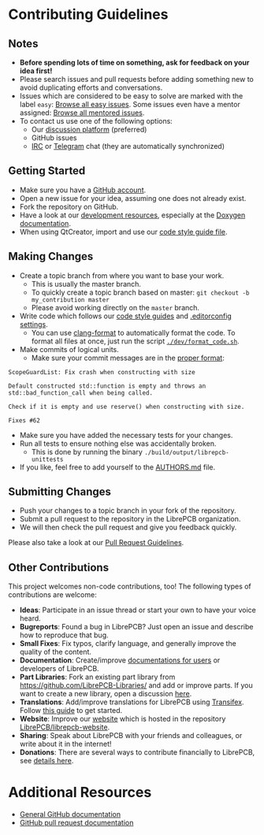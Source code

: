 # Contributing Guidelines

## Notes

- **Before spending lots of time on something, ask for feedback on your idea first!**
- Please search issues and pull requests before adding something new to avoid duplicating efforts and conversations.
- Issues which are considered to be easy to solve are marked with the label `easy`:
  [Browse all easy issues](https://github.com/LibrePCB/LibrePCB/labels/easy).
  Some issues even have a mentor assigned:
  [Browse all mentored issues](https://github.com/LibrePCB/LibrePCB/labels/mentored).
- To contact us use one of the following options:
  - Our [discussion platform](https://librepcb.discourse.group/) (preferred)
  - GitHub issues
  - [IRC](https://webchat.freenode.net/?channels=#librepcb) or
    [Telegram](https://telegram.me/LibrePCB_dev) chat (they are automatically
    synchronized)

## Getting Started

- Make sure you have a [GitHub account](https://github.com/signup/free).
- Open a new issue for your idea, assuming one does not already exist.
- Fork the repository on GitHub.
- Have a look at our [development resources](https://github.com/LibrePCB/LibrePCB/tree/master/dev),
  especially at the [Doxygen documentation](https://doxygen.librepcb.org/).
- When using QtCreator, import and use our [code style guide file](https://github.com/LibrePCB/LibrePCB/blob/master/dev/CodingStyle_QtCreator.xml).

## Making Changes

- Create a topic branch from where you want to base your work.
  - This is usually the master branch.
  - To quickly create a topic branch based on master:
    `git checkout -b my_contribution master`
  - Please avoid working directly on the `master` branch.
- Write code which follows our [code style guides](https://doxygen.librepcb.org/df/d24/doc_code_style_guide.html)
  and [.editorconfig settings](https://github.com/LibrePCB/LibrePCB/blob/master/.editorconfig).
  - You can use [clang-format](https://clang.llvm.org/docs/ClangFormat.html) to
    automatically format the code. To format all files at once, just run the
    script [`./dev/format_code.sh`](dev/format_code.sh).
- Make commits of logical units.
  - Make sure your commit messages are in the [proper format](http://chris.beams.io/posts/git-commit/):
```
ScopeGuardList: Fix crash when constructing with size

Default constructed std::function is empty and throws an
std::bad_function_call when being called.

Check if it is empty and use reserve() when constructing with size.

Fixes #62
```
- Make sure you have added the necessary tests for your changes.
- Run all tests to ensure nothing else was accidentally broken.
  - This is done by running the binary `./build/output/librepcb-unittests`
- If you like, feel free to add yourself to the
  [AUTHORS.md](https://github.com/LibrePCB/LibrePCB/blob/master/AUTHORS.md) file.

## Submitting Changes

- Push your changes to a topic branch in your fork of the repository.
- Submit a pull request to the repository in the LibrePCB organization.
- We will then check the pull request and give you feedback quickly.

Please also take a look at our
[Pull Request Guidelines](https://developers.librepcb.org/df/d30/doc_developers.html#doc_developers_pullrequests).

## Other Contributions

This project welcomes non-code contributions, too! The following types of contributions are welcome:

- **Ideas**: Participate in an issue thread or start your own to have your voice heard.
- **Bugreports**: Found a bug in LibrePCB? Just open an issue and describe how to reproduce that bug.
- **Small Fixes**: Fix typos, clarify language, and generally improve the quality of the content.
- **Documentation**: Create/improve [documentations for users](https://github.com/LibrePCB/librepcb-doc)
  or developers of LibrePCB.
- **Part Libraries**: Fork an existing part library from
  https://github.com/LibrePCB-Libraries/ and add or improve parts. If you want
  to create a new library, open a discussion [here](https://librepcb.discourse.group/c/libraries).
- **Translations**: Add/improve translations for LibrePCB using
  [Transifex](https://www.transifex.com/librepcb/librepcb-application/dashboard/).
  Follow [this guide](https://docs.transifex.com/getting-started/translators) to
  get started.
- **Website**: Improve our [website](https://librepcb.org) which is hosted in
  the repository
  [LibrePCB/librepcb-website](https://github.com/LibrePCB/librepcb-website).
- **Sharing**: Speak about LibrePCB with your friends and colleagues, or write about it in the internet!
- **Donations**: There are several ways to contribute financially to LibrePCB,
  see [details here](https://librepcb.org/donate/).

# Additional Resources

- [General GitHub documentation](https://help.github.com/)
- [GitHub pull request documentation](https://help.github.com/send-pull-requests/)
